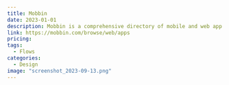 ```yaml
---
title: Mobbin
date: 2023-01-01
description: Mobbin is a comprehensive directory of mobile and web app designs, featuring user flows, wireframes, screenshots, and prototypes.
link: https://mobbin.com/browse/web/apps
pricing:
tags:
  - Flows
categories:
  - Design
image: "screenshot_2023-09-13.png"
---
```

